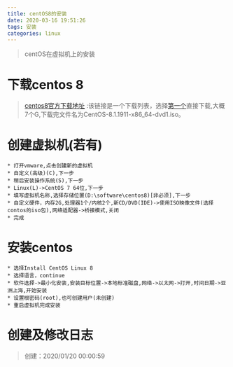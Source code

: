 ```yaml
---
title: centOS8的安装
date: 2020-03-16 19:51:26
tags: 安装
categories: linux
---
```

>centOS在虚拟机上的安装

<!--more-->
# 下载centos 8
> [centos8官方下载地址](http://isoredirect.centos.org/centos/8/isos/x86_64/CentOS-8.1.1911-x86_64-dvd1.iso)
:该链接是一个下载列表，选择[第一个](http://mirrors.cn99.com/centos/8.1.1911/isos/x86_64/CentOS-8.1.1911-x86_64-dvd1.iso)直接下载,大概7个G,下载完文件名为CentOS-8.1.1911-x86_64-dvd1.iso。
# 创建虚拟机(若有)
    * 打开vmware,点击创建新的虚拟机
    * 自定义(高级)(C),下一步
    * 稍后安装操作系统(S),下一步
    * Linux(L)->CentOS 7 64位,下一步
    * 填写虚拟机名称,选择存储位置(D:\software\centos8)[非必须],下一步
    * 自定义硬件，内存2G,处理器1个/内核2个,新CD/DVD(IDE)->使用ISO映像文件(选择contos的iso包),网络适配器->桥接模式,关闭
    * 完成

# 安装centos
    * 选择Install CentOS Linux 8
    * 选择语言，continue
    * 软件选择->最小化安装,安装目标位置->本地标准磁盘,网络->以太网->打开,时间日期->亚洲上海,开始安装
    * 设置根密码(root),也可创建用户(未创建)
    * 重启虚拟机完成安装

# 创建及修改日志
> 创建：2020/01/20 00:00:59